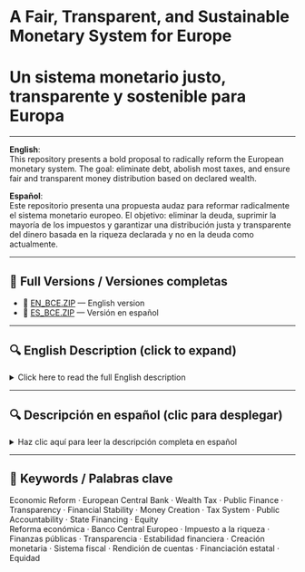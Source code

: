 # A Fair, Transparent, and Sustainable Monetary System for Europe  
# Un sistema monetario justo, transparente y sostenible para Europa

---

**English**:  
This repository presents a bold proposal to radically reform the European monetary system. The goal: eliminate debt, abolish most taxes, and ensure fair and transparent money distribution based on declared wealth.

**Español**:  
Este repositorio presenta una propuesta audaz para reformar radicalmente el sistema monetario europeo. El objetivo: eliminar la deuda, suprimir la mayoría de los impuestos y garantizar una distribución justa y transparente del dinero basada en la riqueza declarada y no en la deuda como actualmente.

---

## 🔗 Full Versions / Versiones completas

- 📘 [EN_BCE.ZIP](./EN_BCE.ZIP) — English version  
- 📗 [ES_BCE.ZIP](./ES_BCE.ZIP) — Versión en español

---

## 🔍 English Description (click to expand)

<details>
<summary>Click here to read the full English description</summary>

This preliminary proposal introduces a bold and transformative vision for the European economic system. It advocates for a shift from tax-based and debt-driven state financing to a direct monetary creation model managed by the European Central Bank (ECB) under democratic oversight.

The central idea is that states would no longer need to collect taxes from citizens or companies to finance public services. Instead, each state would define its annual financial needs through democratic parliamentary processes, and the ECB would directly provide the necessary funds, without generating debt and bypassing private banks entirely.

In this system, money carries its own tax: rather than taxing people or companies, the tax is embedded in the money itself through an interest mechanism tied to wealth. Individuals or entities requiring funds (for consumption or investment) would receive money from the ECB based on the wealth they declare. The more wealth one has, the higher the interest applied to the funds received. This system serves as a natural redistribution mechanism, ensuring that those with more contribute more—automatically and proportionally—without needing intrusive tax authorities.

Such a design would naturally lead to the emergence of hidden wealth, as access to additional money would require the declaration of assets. This would discourage the accumulation of unregistered or illicit funds, addressing one of the structural issues of today’s economic system: the informal or shadow economy.

Furthermore, public workers and pensioners would be paid without any tax deductions, and businesses would receive state payments tax-free, since public budgets would no longer be supported by tax revenues. The ECB would also provide the remaining circulating money (not destined to the states) through democratic processes, distributing it to individuals or businesses in exchange for declared wealth.

Transparency and public accountability are foundational to this proposal. All money flows would be traceable—eliminating anonymous transactions—and wealth declarations would be mandatory for access to public money. The ECB would become accountable to the European Parliament or directly to the states, moving monetary control away from private financial institutions and towards a collective, transparent and equitable governance model.

This is a preliminary conceptual idea aimed at opening dialogue around the design of a more just, efficient, and direct economic system. It is not a finalized framework, but rather an invitation to develop a new paradigm where solidarity, democratic governance, and financial stability form the pillars of monetary policy. The transition to such a system poses significant challenges, but it offers the potential to correct deep-rooted structural injustices and bring about a fairer and more sustainable future for all.

</details>

---

## 🔍 Descripción en español (clic para desplegar)

<details>
<summary>Haz clic aquí para leer la descripción completa en español</summary>

Esta propuesta preliminar presenta una visión audaz y transformadora para el sistema económico europeo. Defiende un cambio del modelo actual, basado en impuestos y deuda, hacia un modelo de creación directa de dinero gestionado por el Banco Central Europeo (BCE) bajo una supervisión democrática.

La idea central es que los estados ya no necesitarían recaudar impuestos de ciudadanos o empresas para financiar los servicios públicos. En su lugar, cada estado definiría sus necesidades financieras anuales a través de procesos parlamentarios democráticos, y el BCE proporcionaría directamente los fondos necesarios, sin generar deuda y sin pasar por los bancos privados.

En este sistema, el dinero lleva incorporado su propio impuesto: en lugar de gravar a las personas o empresas, el impuesto está incrustado en el propio dinero mediante un mecanismo de intereses ligado a la riqueza. Los particulares o entidades que necesiten dinero (para consumo o inversión) lo recibirían del BCE en función de la riqueza que declaren. Cuanta más riqueza se tenga, mayor será el interés aplicado sobre el dinero recibido. Este sistema actuaría como un mecanismo natural de redistribución, asegurando que quienes tienen más contribuyan más—de forma automática y proporcional—sin necesidad de un aparato fiscal intrusivo.

Este diseño permitiría aflorar la riqueza oculta, ya que para acceder a dinero sería obligatorio declarar bienes. Esto desincentivaría la acumulación de fondos no registrados o ilícitos, abordando uno de los problemas estructurales del sistema actual: la economía sumergida.

Además, los trabajadores públicos y pensionistas recibirían sus pagos sin retenciones fiscales, y las empresas serían pagadas por el Estado sin impuestos añadidos, ya que los presupuestos públicos no se sostendrían con ingresos fiscales. El BCE proporcionaría también el resto del dinero circulante (no destinado a los estados) mediante procesos democráticos, distribuyéndolo entre individuos o empresas en función de la riqueza declarada.

La transparencia y la rendición de cuentas públicas son pilares fundamentales de esta propuesta. Todos los movimientos de dinero serían trazables—sin transacciones anónimas—y las declaraciones de riqueza serían obligatorias para acceder a dinero público. El BCE estaría bajo la responsabilidad del Parlamento Europeo o de los propios estados, alejando el control monetario de las entidades privadas y acercándolo a una gobernanza colectiva, transparente y equitativa.

Esta es una idea conceptual preliminar que busca abrir el diálogo sobre el diseño de un sistema económico más justo, eficiente y directo. No se trata de un marco definitivo, sino de una invitación a desarrollar un nuevo paradigma donde la solidaridad, la gobernanza democrática y la estabilidad financiera sean los pilares de la política monetaria. La transición hacia este modelo plantea retos importantes, pero ofrece la posibilidad de corregir injusticias estructurales y construir un futuro más justo y sostenible para todos.

</details>

---

## 🔑 Keywords / Palabras clave

Economic Reform · European Central Bank · Wealth Tax · Public Finance · Transparency · Financial Stability · Money Creation · Tax System · Public Accountability · State Financing · Equity  
Reforma económica · Banco Central Europeo · Impuesto a la riqueza · Finanzas públicas · Transparencia · Estabilidad financiera · Creación monetaria · Sistema fiscal · Rendición de cuentas · Financiación estatal · Equidad
